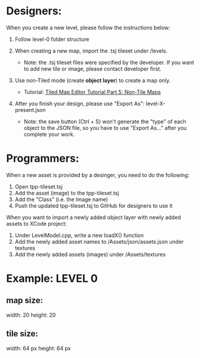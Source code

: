 # Designers:

When you create a new level, please follow the instructions below: 

1. Follow level-0 folder structure

2. When creating a new map, import the .tsj tileset under /levels.
	- Note: the .tsj tileset files were specified by the developer. If you want to add new tile or image, please contact developer first. 

3. Use non-Tiled mode (create **object layer**) to create a map only. 
	- Tutorial: [Tiled Map Editor Tutorial Part 5: Non-Tile Maps](https://www.youtube.com/watch?time_continue=2&v=ORhC48773bw&embeds_euri=https%3A%2F%2Fgamefromscratch.com%2Ftiled-map-editor-tutorial-series%2F&feature=emb_logo)

4. After you finish your design, please use "Export As": level-X-present.json
	- Note: the save button (Ctrl + S) won't generate the "type" of each object to the JSON file, so you have to use "Export As..." after you complete your work. 

# Programmers:

When a new asset is provided by a desinger, you need to do the following: 

1. Open tpp-tileset.tsj 
2. Add the asset (image) to the tpp-tileset.tsj 
3. Add the "Class" (i.e. the Image name)
4. Push the updated tpp-tileset.tsj to GitHub for designers to use it

When you want to import a newly added object layer with newly added assets to XCode project: 

1. Under LevelModel.cpp, write a new loadX() function
2. Add the newly added asset names to /Assets/json/assets.json under textures
3. Add the newly added assets (images) under /Assets/textures

# Example: LEVEL 0

## map size: 
width: 20
height: 20

## tile size: 
width: 64 px
height: 64 px
